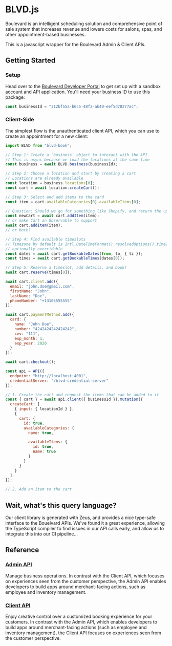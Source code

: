 # BLVD.js

Boulevard is an intelligent scheduling solution and comprehensive point of sale system that increases revenue and lowers costs for salons, spas, and other appointment-based businesses.

This is a javascript wrapper for the Boulevard Admin & Client APIs.

## Getting Started

### Setup

Head over to the [Boulevard Developer Portal](https://developers.joinblvd.com/getting-started/introduction) to get set up with a sandbox account and API application. You'll need your business ID to use this package:

```js
const businessId = "312bf55a-b6c5-48f2-ab40-eef5d78277ac";
```

### Client-Side

The simplest flow is the unauthenticated client API, which you can use to create an appointment for a new client:

```js
import BLVD from "blvd-book";

// Step 1: Create a `business` object to interact with the API.
// This is async because we load the locations at the same time
const business = await BLVD.business(businessId);

// Step 2: Choose a location and start by creating a cart
// Locations are already available
const location = business.locations[0];
const cart = await location.createCart();

// Step 3: Select and add items to the card
const item = cart.availableCategories[0].availableItems[0];

// Question: Should we go for something like Shopify, and return the updated cart
const newCart = await cart.addItem(item);
// or make Cart an Observable to support
await cart.addItem(item);
// or both?

// Step 4: Find available timeslots
// Timezone by default is Intl.DateTimeFormat().resolvedOptions().timeZone
// optionally overridable
const dates = await cart.getBookableDates(from, to, { tz });
const times = await cart.getBookableTimes(dates[0]);

// Step 5: Reserve a timeslot, add details, and book!
await cart.reserve(times[0]);

await cart.client.add({
  email: "john.doe@gmail.com",
  firstName: "John",
  lastName: "Doe",
  phoneNumber: "+13105555555"
});

await cart.paymentMethod.add({
  card: {
    name: "John Doe",
    number: "4242424242424242",
    cvv: "111",
    exp_month: 1,
    exp_year: 2020
  }
});

await cart.checkout();

const api = API({
  endpoint: "http://localhost:4001",
  credentialServer: "/blvd-credential-server"
});

// 1. Create the cart and request the items that can be added to it
const { cart } = await api.client({ businessId }).mutation({
  createCart: [
    { input: { locationId } },
    {
      cart: {
        id: true,
        availableCategories: {
          name: true,

          availableItems: {
            id: true,
            name: true
          }
        }
      }
    }
  ]
});

// 2. Add an item to the cart
```

## Wait, what's this query language?

Our client library is generated with Zeus, and provides a nice type-safe interface to the Bouelvard APIs. We've found it a great experience, allowing the TypeScript compiler to find issues in our API calls early, and allow us to integrate this into our CI pipeline...

## Reference

### [Admin API](https://developers.joinblvd.com/2020-01/admin-api/overview)

Manage business operations. In contrast with the Client API, which focuses on experiences seen from the customer perspective, the Admin API enables developers to build apps around merchant-facing actions, such as employee and inventory management.

### [Client API](https://developers.joinblvd.com/2020-01/client-api/overview)

Enjoy creative control over a customized booking experience for your customers. In contrast with the Admin API, which enables developers to build apps around merchant-facing actions (such as employee and inventory management), the Client API focuses on experiences seen from the customer perspective.
